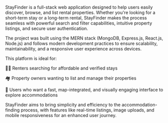 StayFinder is a full-stack web application designed to help users easily discover, browse, and list rental properties. Whether you're looking for a short-term stay or a long-term rental, StayFinder makes the process seamless with powerful search and filter capabilities, intuitive property listings, and secure user authentication.

The project was built using the MERN stack (MongoDB, Express.js, React.js, Node.js) and follows modern development practices to ensure scalability, maintainability, and a responsive user experience across devices.

This platform is ideal for:

🧍‍♀️ Renters searching for affordable and verified stays

🏘️ Property owners wanting to list and manage their properties

🧭 Users who want a fast, map-integrated, and visually engaging interface to explore accommodations

StayFinder aims to bring simplicity and efficiency to the accommodation-finding process, with features like real-time listings, image uploads, and mobile responsiveness for an enhanced user journey.
